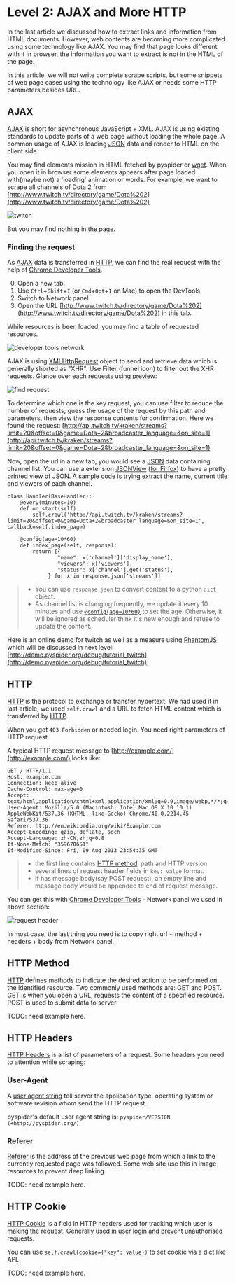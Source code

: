 Level 2: AJAX and More HTTP
===========================

In the last article we discussed how to extract links and information from HTML documents. However, web contents are becoming more complicated using some technology like AJAX. You may find that page looks different with it in browser, the information you want to extract is not in the HTML of the page.

In this article, we will not write complete scrape scripts, but some snippets of web page cases using the technology like AJAX or needs some HTTP parameters besides URL.

AJAX
----

[AJAX] is short for asynchronous JavaScript + XML. AJAX is using existing standards to update parts of a web page without loading the whole page. A common usage of AJAX is loading [JSON] data and render to HTML on the client side.

You may find elements mission in HTML fetched by pyspider or [wget](https://www.gnu.org/software/wget/). When you open it in browser some elements appears after page loaded with(maybe not) a 'loading' animation or words. For example, we want to scrape all channels of Dota 2 from [http://www.twitch.tv/directory/game/Dota%202](http://www.twitch.tv/directory/game/Dota%202)

![twitch](imgs/twitch.png)

But you may find nothing in the page. 

### Finding the request

As [AJAX] data is transferred in [HTTP], we can find the real request with the help of [Chrome Developer Tools](https://developer.chrome.com/devtools).

0. Open a new tab.
1. Use `Ctrl`+`Shift`+`I` (or `Cmd`+`Opt`+`I` on Mac) to open the DevTools.
2. Switch to Network panel.
3. Open the URL [http://www.twitch.tv/directory/game/Dota%202](http://www.twitch.tv/directory/game/Dota%202) in this tab.

While resources is been loaded, you may find a table of requested resources.

![developer tools network](imgs/developer-tools-network.png)

AJAX is using [XMLHttpRequest](https://developer.mozilla.org/en-US/docs/Web/API/XMLHttpRequest) object to send and retrieve data which is generally shorted as "XHR". Use Filter (funnel icon) to filter out the XHR requests. Glance over each requests using preview:

![find request](imgs/search-for-request.png)

To determine which one is the key request, you can use filter to reduce the number of requests, guess the usage of the request by this path and parameters, then view the response contents for confirmation. Here we found the request: [http://api.twitch.tv/kraken/streams?limit=20&offset=0&game=Dota+2&broadcaster_language=&on_site=1](http://api.twitch.tv/kraken/streams?limit=20&offset=0&game=Dota+2&broadcaster_language=&on_site=1)

Now, open the url in a new tab, you would see a [JSON] data containing channel list. You can use a extension [JSONView](https://chrome.google.com/webstore/detail/jsonview/chklaanhfefbnpoihckbnefhakgolnmc) ([for Firfox](http://jsonview.com/)) to have a pretty printed view of JSON. A sample code is trying extract the name, current title and viewers of each channel.

```
class Handler(BaseHandler):
    @every(minutes=10)
    def on_start(self):
        self.crawl('http://api.twitch.tv/kraken/streams?limit=20&offset=0&game=Dota+2&broadcaster_language=&on_site=1', callback=self.index_page)

    @config(age=10*60)
    def index_page(self, response):
        return [{
                "name": x['channel']['display_name'],
                "viewers": x['viewers'],
                "status": x['channel'].get('status'),
             } for x in response.json['streams']]
```

> * You can use `response.json` to convert content to a python `dict` object.
> * As channel list is changing frequently, we update it every 10 minutes and use [`@config(age=10*60)`](/apis/self.crawl/#configkwargs) to set the age. Otherwise, it will be ignored as scheduler think it's new enough and refuse to update the content.

Here is an online demo for twitch as well as a measure using [PhantomJS] which will be discussed in next level: [http://demo.pyspider.org/debug/tutorial_twitch](http://demo.pyspider.org/debug/tutorial_twitch)

HTTP
----

[HTTP] is the protocol to exchange or transfer hypertext. We had used it in last article, we used `self.crawl` and a URL to fetch HTML content which is transferred by [HTTP].

When you got `403 Forbidden` or needed login. You need right parameters of HTTP request.

A typical HTTP request message to [http://example.com/](http://example.com/) looks like:

```
GET / HTTP/1.1
Host: example.com
Connection: keep-alive
Cache-Control: max-age=0
Accept: text/html,application/xhtml+xml,application/xml;q=0.9,image/webp,*/*;q=0.8
User-Agent: Mozilla/5.0 (Macintosh; Intel Mac OS X 10_10_1) AppleWebKit/537.36 (KHTML, like Gecko) Chrome/40.0.2214.45 Safari/537.36
Referer: http://en.wikipedia.org/wiki/Example.com
Accept-Encoding: gzip, deflate, sdch
Accept-Language: zh-CN,zh;q=0.8
If-None-Match: "359670651"
If-Modified-Since: Fri, 09 Aug 2013 23:54:35 GMT
```

> * the first line contains [HTTP method](http://www.w3schools.com/tags/ref_httpmethods.asp), path and HTTP version
> * several lines of request header fields in `key: value` format.
> * if has message body(say POST request), an empty line and message body would be appended to end of request message.

You can get this with [Chrome Developer Tools](https://developer.chrome.com/devtools) - Network panel we used in above section:

![request header](imgs/request-headers.png)

In most case, the last thing you need is to copy right url + method + headers + body from Network panel.

HTTP Method
-----------

[HTTP] defines methods to indicate the desired action to be performed on the identified resource. Two commonly used methods are: GET and POST. GET is when you open a URL, requests the content of a specified resource. POST is used to submit data to server.

TODO: need example here.

HTTP Headers
------------

[HTTP Headers](http://en.wikipedia.org/wiki/List_of_HTTP_header_fields) is a list of parameters of a request. Some headers you need to attention while scraping:

### User-Agent

A [user agent string](http://en.wikipedia.org/wiki/User_agent_string) tell server the application type, operating system or software revision whom send the HTTP request.

pyspider's default user agent string is: `pyspider/VERSION (+http://pyspider.org/)`

### Referer

[Referer](http://en.wikipedia.org/wiki/HTTP_referer) is the address of the previous web page from which a link to the currently requested page was followed. Some web site use this in image resources to prevent deep linking.

TODO: need example here.

HTTP Cookie
-----------

[HTTP Cookie](http://en.wikipedia.org/wiki/HTTP_cookie) is a field in HTTP headers used for tracking which user is making the request. Generally used in user login and prevent unauthorised requests.

You can use [`self.crawl(cookie={"key": value})`](/apis/self.crawl/#fetch) to set cookie via a dict like API.

TODO: need example here.

[PhantomJS]:           http://phantomjs.org/
[AJAX]:          http://en.wikipedia.org/wiki/Ajax_%28programming%29
[JSON]:          http://en.wikipedia.org/wiki/JSON
[HTTP]:          http://en.wikipedia.org/wiki/Hypertext_Transfer_Protocol
